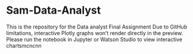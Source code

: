 # Sam-Data-Analyst
This is the repository for the Data analyst Final Assignment
Due to GitHub limitations, interactive Plotly graphs won’t render directly in the preview.
Please run the notebook in Jupyter or Watson Studio to view interactive chartsmcncnn

